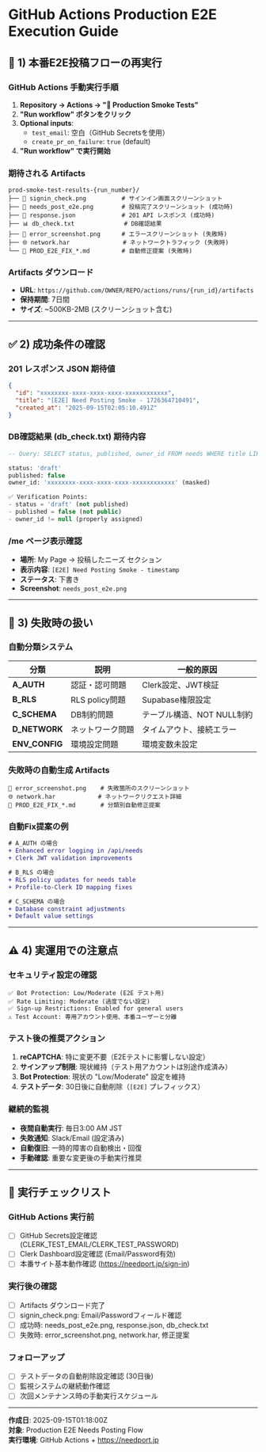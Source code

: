 # GitHub Actions Production E2E Execution Guide

## 🚀 1) 本番E2E投稿フローの再実行

### GitHub Actions 手動実行手順
1. **Repository → Actions → "🔎 Production Smoke Tests"**
2. **"Run workflow" ボタンをクリック**
3. **Optional inputs**:
   - `test_email`: 空白（GitHub Secretsを使用）
   - `create_pr_on_failure`: `true` (default)
4. **"Run workflow" で実行開始**

### 期待される Artifacts
```
prod-smoke-test-results-{run_number}/
├── 📸 signin_check.png          # サインイン画面スクリーンショット
├── 📸 needs_post_e2e.png        # 投稿完了スクリーンショット (成功時)
├── 📄 response.json             # 201 API レスポンス (成功時)
├── 📊 db_check.txt              # DB確認結果
├── 🚨 error_screenshot.png      # エラースクリーンショット (失敗時)
├── 🌐 network.har               # ネットワークトラフィック (失敗時)
└── 🔧 PROD_E2E_FIX_*.md         # 自動修正提案 (失敗時)
```

### Artifacts ダウンロード
- **URL**: `https://github.com/OWNER/REPO/actions/runs/{run_id}/artifacts`
- **保持期間**: 7日間
- **サイズ**: ~500KB-2MB (スクリーンショット含む)

---

## ✅ 2) 成功条件の確認

### 201 レスポンス JSON 期待値
```json
{
  "id": "xxxxxxxx-xxxx-xxxx-xxxx-xxxxxxxxxxxx",
  "title": "[E2E] Need Posting Smoke - 1726364710491",
  "created_at": "2025-09-15T02:05:10.491Z"
}
```

### DB確認結果 (db_check.txt) 期待内容
```sql
-- Query: SELECT status, published, owner_id FROM needs WHERE title LIKE '[E2E]%' ORDER BY created_at DESC LIMIT 1;

status: 'draft'
published: false
owner_id: 'xxxxxxxx-xxxx-xxxx-xxxx-xxxxxxxxxxxx' (masked)

✅ Verification Points:
- status = 'draft' (not published)
- published = false (not public)
- owner_id != null (properly assigned)
```

### /me ページ表示確認
- **場所**: My Page → 投稿したニーズ セクション
- **表示内容**: `[E2E] Need Posting Smoke - timestamp`
- **ステータス**: 下書き
- **Screenshot**: `needs_post_e2e.png`

---

## 🚨 3) 失敗時の扱い

### 自動分類システム
| 分類 | 説明 | 一般的原因 |
|------|------|------------|
| **A_AUTH** | 認証・認可問題 | Clerk設定、JWT検証 |
| **B_RLS** | RLS policy問題 | Supabase権限設定 |
| **C_SCHEMA** | DB制約問題 | テーブル構造、NOT NULL制約 |
| **D_NETWORK** | ネットワーク問題 | タイムアウト、接続エラー |
| **ENV_CONFIG** | 環境設定問題 | 環境変数未設定 |

### 失敗時の自動生成 Artifacts
```
🚨 error_screenshot.png    # 失敗箇所のスクリーンショット
🌐 network.har            # ネットワークリクエスト詳細
🔧 PROD_E2E_FIX_*.md       # 分類別自動修正提案
```

### 自動Fix提案の例
```diff
# A_AUTH の場合
+ Enhanced error logging in /api/needs
+ Clerk JWT validation improvements

# B_RLS の場合  
+ RLS policy updates for needs table
+ Profile-to-Clerk ID mapping fixes

# C_SCHEMA の場合
+ Database constraint adjustments
+ Default value settings
```

---

## ⚠️ 4) 実運用での注意点

### セキュリティ設定の確認
```
✅ Bot Protection: Low/Moderate (E2E テスト用)
✅ Rate Limiting: Moderate (過度でない設定)
✅ Sign-up Restrictions: Enabled for general users
⚠️ Test Account: 専用アカウント使用、本番ユーザーと分離
```

### テスト後の推奨アクション
1. **reCAPTCHA**: 特に変更不要（E2Eテストに影響しない設定）
2. **サインアップ制限**: 現状維持（テスト用アカウントは別途作成済み）
3. **Bot Protection**: 現状の "Low/Moderate" 設定を維持
4. **テストデータ**: 30日後に自動削除（`[E2E]` プレフィックス）

### 継続的監視
- **夜間自動実行**: 毎日3:00 AM JST
- **失敗通知**: Slack/Email (設定済み)
- **自動復旧**: 一時的障害の自動検出・回復
- **手動確認**: 重要な変更後の手動実行推奨

---

## 🎯 実行チェックリスト

### GitHub Actions 実行前
- [ ] GitHub Secrets設定確認 (CLERK_TEST_EMAIL/CLERK_TEST_PASSWORD)
- [ ] Clerk Dashboard設定確認 (Email/Password有効)
- [ ] 本番サイト基本動作確認 (https://needport.jp/sign-in)

### 実行後の確認
- [ ] Artifacts ダウンロード完了
- [ ] signin_check.png: Email/Passwordフィールド確認
- [ ] 成功時: needs_post_e2e.png, response.json, db_check.txt
- [ ] 失敗時: error_screenshot.png, network.har, 修正提案

### フォローアップ
- [ ] テストデータの自動削除設定確認 (30日後)
- [ ] 監視システムの継続動作確認
- [ ] 次回メンテナンス時の手動実行スケジュール

---

**作成日**: 2025-09-15T01:18:00Z  
**対象**: Production E2E Needs Posting Flow  
**実行環境**: GitHub Actions + https://needport.jp